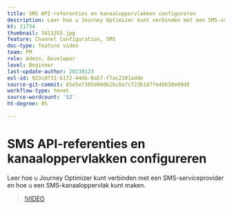 ```yaml
---
title: SMS API-referenties en kanaaloppervlakken configureren
description: Leer hoe u Journey Optimizer kunt verbinden met een SMS-serviceprovider en hoe u een SMS-kanaaloppervlak kunt maken.
kt: 11734
thumbnail: 3413355.jpg
feature: Channel Configuration, SMS
doc-type: feature video
team: PM
role: Admin, Developer
level: Beginner
last-update-author: 20230123
exl-id: 923c0731-b172-44db-8a57-f7ac2101adde
source-git-commit: 85e5e7365d49db2bc0a7c723b187fe4bb58e09d8
workflow-type: tm+mt
source-wordcount: '52'
ht-degree: 0%

---
```


# SMS API-referenties en kanaaloppervlakken configureren

Leer hoe u Journey Optimizer kunt verbinden met een SMS-serviceprovider en hoe u een SMS-kanaaloppervlak kunt maken.

>[!VIDEO](https://video.tv.adobe.com/v/3413355?quality=12)

